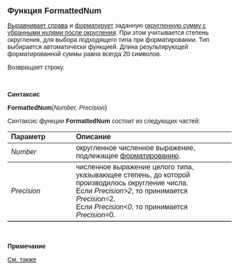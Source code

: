 ﻿<html>
<head>
<title>FormattedNum</title>
</head>

<body>

<p><strong><font size="4" face="Arial">Функция FormattedNum</font></strong></p>

<p><font face="Arial"><a href="RightAlign.html">Выравнивает справа</a> 
и <a href="NTOFS.html">форматирует</a> заданную <a
href="AsRoundDiv.html">округленную сумму с убранными нулями после округления</a>. 
При этом учитывается степень округления, для выбора подходящего типа при 
форматировании. Тип выбирается автоматически функцией. Длина результирующей 
форматированной суммы равна всегда 20 символов.</font></p>

<p><font face="Arial">Возвращает строку.</font></p>

<p class="label">&nbsp;</p>

<p class="label"><font face="Arial"><b>Синтаксис</b></font></p>

<p><font face="Arial"><strong>FormattedNum</strong>(<em>Number, 
Precision</em>)<br>
</font></p>

<p><font face="Arial">Синтаксис функции <strong>FormattedNum</strong>
состоит из следующих частей:</font></p>

<table border="1" cellPadding="5" cols="2" frame="below" rules="rows">
<TBODY>
  <tr vAlign="top">
    <td class="label" width="29%"><font face="Arial"><b>Параметр</b></font></td>
    <td class="label" width="71%"><font face="Arial"><strong>Описание</strong></font></td>
  </tr>
  <tr>
    <td width="29%"><font face="Arial"><em>Number</em></font></td>
    <td width="71%"><font face="Arial">округленное численное 
	выражение, подлежащее <a href="NTOFS.html">форматированию</a>.</font></td>
  </tr>
  <tr>
    <td width="29%"><font face="Arial"><em>Precision</em></font></td>
    <td width="71%"><font face="Arial">численное выражение целого 
	типа, указывающее степень, до которой производилось округление числа.<br>
	Если <em>Precision&gt;2</em>, то принимается <em>Precision=</em>2.<br>Если <em>Precision&lt;0</em>, 
	то принимается <em>Precision=</em>0.</font></td>
  </tr>
</TBODY>
</table>

<p class="label">&nbsp;</p>

<p class="label"><font face="Arial"><b>Примечание</b></font></p>

<p class="label"><a href="../../../functions.html"><font face="Arial">
См. также</font></a></p>
</body>
</html>
